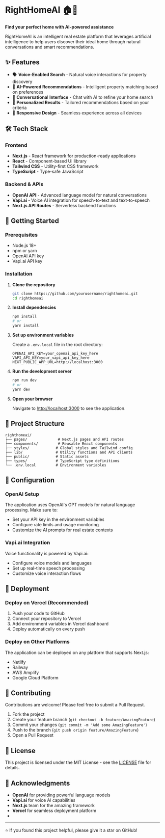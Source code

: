 # RightHomeAI 🏠🤖

**Find your perfect home with AI-powered assistance**

RightHomeAI is an intelligent real estate platform that leverages artificial intelligence to help users discover their ideal home through natural conversations and smart recommendations.

## ✨ Features

- 🗣️ **Voice-Enabled Search** - Natural voice interactions for property discovery
- 🤖 **AI-Powered Recommendations** - Intelligent property matching based on preferences
- 💬 **Conversational Interface** - Chat with AI to refine your home search
- 🎯 **Personalized Results** - Tailored recommendations based on your criteria
- 📱 **Responsive Design** - Seamless experience across all devices

## 🛠️ Tech Stack

### Frontend
- **Next.js** - React framework for production-ready applications
- **React** - Component-based UI library
- **Tailwind CSS** - Utility-first CSS framework
- **TypeScript** - Type-safe JavaScript

### Backend & APIs
- **OpenAI API** - Advanced language model for natural conversations
- **Vapi.ai** - Voice AI integration for speech-to-text and text-to-speech
- **Next.js API Routes** - Serverless backend functions

## 🚀 Getting Started

### Prerequisites
- Node.js 18+ 
- npm or yarn
- OpenAI API key
- Vapi.ai API key

### Installation

1. **Clone the repository**
   ```bash
   git clone https://github.com/yourusername/righthomeai.git
   cd righthomeai
   ```

2. **Install dependencies**
   ```bash
   npm install
   # or
   yarn install
   ```

3. **Set up environment variables**
   
   Create a `.env.local` file in the root directory:
   ```env
   OPENAI_API_KEY=your_openai_api_key_here
   VAPI_API_KEY=your_vapi_api_key_here
   NEXT_PUBLIC_APP_URL=http://localhost:3000
   ```

4. **Run the development server**
   ```bash
   npm run dev
   # or
   yarn dev
   ```

5. **Open your browser**
   
   Navigate to [http://localhost:3000](http://localhost:3000) to see the application.

## 📁 Project Structure

```
righthomeai/
├── pages/              # Next.js pages and API routes
├── components/         # Reusable React components
├── styles/            # Global styles and Tailwind config
├── lib/               # Utility functions and API clients
├── public/            # Static assets
├── types/             # TypeScript type definitions
└── .env.local         # Environment variables
```

## 🔧 Configuration

### OpenAI Setup
The application uses OpenAI's GPT models for natural language processing. Make sure to:
- Set your API key in the environment variables
- Configure rate limits and usage monitoring
- Customize the AI prompts for real estate contexts

### Vapi.ai Integration
Voice functionality is powered by Vapi.ai:
- Configure voice models and languages
- Set up real-time speech processing
- Customize voice interaction flows

## 🚀 Deployment

### Deploy on Vercel (Recommended)
1. Push your code to GitHub
2. Connect your repository to Vercel
3. Add environment variables in Vercel dashboard
4. Deploy automatically on every push

### Deploy on Other Platforms
The application can be deployed on any platform that supports Next.js:
- Netlify
- Railway
- AWS Amplify
- Google Cloud Platform

## 🤝 Contributing

Contributions are welcome! Please feel free to submit a Pull Request.

1. Fork the project
2. Create your feature branch (`git checkout -b feature/AmazingFeature`)
3. Commit your changes (`git commit -m 'Add some AmazingFeature'`)
4. Push to the branch (`git push origin feature/AmazingFeature`)
5. Open a Pull Request

## 📄 License

This project is licensed under the MIT License - see the [LICENSE](LICENSE) file for details.

## 🙏 Acknowledgments

- **OpenAI** for providing powerful language models
- **Vapi.ai** for voice AI capabilities
- **Next.js** team for the amazing framework
- **Vercel** for seamless deployment platform
- 
---

⭐ If you found this project helpful, please give it a star on GitHub!
